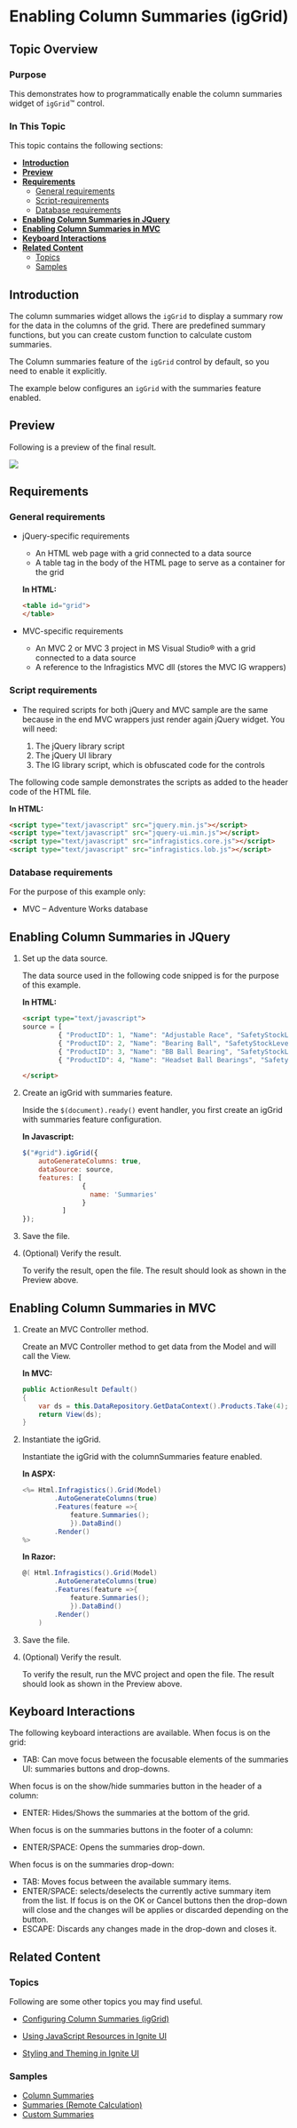 ﻿<!--
|metadata|
{
    "fileName": "iggrid-enabling--column-summaries",
    "controlName": "igGrid",
    "tags": ["Getting Started","Grids","Summaries"]
}
|metadata|
-->

# Enabling Column Summaries (igGrid)

## Topic Overview

### Purpose
This demonstrates how to programmatically enable the column summaries widget of `igGrid`™ control.

### In This Topic
This topic contains the following sections:

-   [**Introduction**](#introduction)
-   [**Preview**](#preview)
-   [**Requirements**](#requirements)
    -   [General requirements](#general-requirements)
    -   [Script-requirements](#scrip-requirements)
    -   [Database requirements](#database-requirements)
-   [**Enabling Column Summaries in JQuery**](#enabling-js)
-   [**Enabling Column Summaries in MVC**](#enabling-mvc)
-	[**Keyboard Interactions**](#keyboard-interaction)
-   [**Related Content**](#related-content)
    -   [Topics](#topics)
    -   [Samples](#samples)

## <a id="introduction"></a> Introduction
The column summaries widget allows the `igGrid` to display a summary row for the data in the columns of the grid. There are predefined summary functions, but you can create custom function to calculate custom summaries.

The Column summaries feature of the `igGrid` control by default, so you need to enable it explicitly.

The example below configures an `igGrid` with the summaries feature enabled.

## <a id="preview"></a> Preview
Following is a preview of the final result.

![](images/Enabling_Column_Summaries_01.png)

## <a id="requirements"></a> Requirements

### <a id="general-requirements"></a> General requirements 
-   jQuery-specific requirements

    -   An HTML web page with a grid connected to a data source
    -   A table tag in the body of the HTML page to serve as a container for the grid

    **In HTML:**

    ```html
    <table id="grid">
    </table>
    ```

-   MVC-specific requirements
    -   An MVC 2 or MVC 3 project in MS Visual Studio® with a grid connected to a data source
    -   A reference to the Infragistics MVC dll (stores the MVC IG wrappers)

### <a id="scrip-requirements"></a> Script requirements 

-   The required scripts for both jQuery and MVC sample are the same because in the end MVC wrappers just render again jQuery widget. You will need:

    1.  The jQuery library script
    2.  The jQuery UI library
    3.  The IG library script, which is obfuscated code for the controls

The following code sample demonstrates the scripts as added to the header code of the HTML file.

**In HTML:**

```html
<script type="text/javascript" src="jquery.min.js"></script>
<script type="text/javascript" src="jquery-ui.min.js"></script>
<script type="text/javascript" src="infragistics.core.js"></script>
<script type="text/javascript" src="infragistics.lob.js"></script>
```

### <a id="database-requirements"></a> Database requirements 
For the purpose of this example only:

-   MVC – Adventure Works database

## <a id="enabling-js"></a> Enabling Column Summaries in JQuery

1.  Set up the data source.

    The data source used in the following code snipped is for the purpose of this example.

    **In HTML:**

    ```html
    <script type="text/javascript">
    source = [
             { "ProductID": 1, "Name": "Adjustable Race", "SafetyStockLevel": 1000, "ReorderPoint": 750, "StandardCost": 0.0000 }, 
             { "ProductID": 2, "Name": "Bearing Ball", "SafetyStockLevel": 1000, "ReorderPoint": 750, "StandardCost": 0.0000 }, 
             { "ProductID": 3, "Name": "BB Ball Bearing", "SafetyStockLevel": 800, "ReorderPoint": 600, "StandardCost": 0.0000 },
             { "ProductID": 4, "Name": "Headset Ball Bearings", "SafetyStockLevel": 800, "ReorderPoint": 600, "StandardCost": 0.0000 }]

    </script>
    ```

2.  Create an igGrid with summaries feature.

    Inside the `$(document).ready()` event handler, you first create an igGrid with summaries feature configuration.

    **In Javascript:**

    ```js
    $("#grid").igGrid({
        autoGenerateColumns: true,
        dataSource: source,
        features: [
                   {
                     name: 'Summaries'
                   }
              ]
    });
    ```

3.  Save the file.
4.  (Optional) Verify the result.

    To verify the result, open the file. The result should look as shown in the Preview above.

## <a id="enabling-mvc"></a> Enabling Column Summaries in MVC

1.  Create an MVC Controller method.

    Create an MVC Controller method to get data from the Model and will call the View.

    **In MVC:**

    ```csharp
    public ActionResult Default()
    {
        var ds = this.DataRepository.GetDataContext().Products.Take(4);
        return View(ds);
    }
    ```

2.  Instantiate the igGrid.

    Instantiate the igGrid with the columnSummaries feature enabled.

    **In ASPX:**

    ```csharp
    <%= Html.Infragistics().Grid(Model)
            .AutoGenerateColumns(true)
            .Features(feature =>{
                feature.Summaries();
                }).DataBind()
            .Render()
    %>
    ```

    **In Razor:**

    ```csharp
    @( Html.Infragistics().Grid(Model)
            .AutoGenerateColumns(true)
            .Features(feature =>{
                feature.Summaries();
                }).DataBind()
            .Render()
        )
    ```

3.  Save the file.
4.  (Optional) Verify the result.

    To verify the result, run the MVC project and open the file. The result should look as shown in the Preview above.

## <a id="keyboard-interaction"></a> Keyboard Interactions

The following keyboard interactions are available.
When focus is on the grid:

-	TAB: Can move focus between the focusable elements of the summaries UI:  summaries buttons and drop-downs.

When focus is on the show/hide summaries button in the header of a column:

-	ENTER: Hides/Shows the summaries at the bottom of the grid.

When focus is on the summaries buttons in the footer of a column:

-	ENTER/SPACE: Opens the summaries drop-down.

When focus is on the summaries drop-down:

-	TAB: Moves focus between the available summary items.
-	ENTER/SPACE: selects/deselects the currently active summary item from the list. If focus is on the OK or Cancel buttons then the drop-down will close and the changes will be applies or discarded depending on the button.
-	ESCAPE: Discards any changes made in the drop-down and closes it.


## <a id="related-content"></a> Related Content

### <a id="topics"></a> Topics

Following are some other topics you may find useful.

- [Configuring Column Summaries (igGrid)](igGrid-Configuring-Column-Summaries.html)

- [Using JavaScript Resources in Ignite UI](Deployment-Guide-JavaScript-Resources.html)

- [Styling and Theming in Ignite UI](Deployment-Guide-Styling-and-Theming.html)

### <a id="samples"></a> Samples

-   [Column Summaries](%%SamplesUrl%%/grid/summaries)
-   [Summaries (Remote Calculation)](%%SamplesUrl%%/grid/summaries-remote)
-   [Custom Summaries](%%SamplesUrl%%/grid/summaries-custom)

 

 


